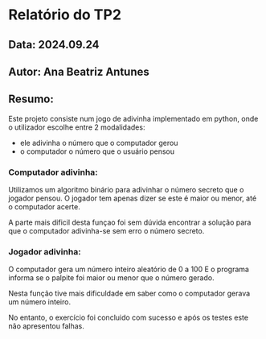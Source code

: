 # Relatório do TP2 

## Data: 2024.09.24
## Autor: Ana Beatriz Antunes
## Resumo:

Este projeto consiste num jogo de adivinha implementado em python, onde o utilizador escolhe entre 2 modalidades:
- ele adivinha o número que o computador gerou 
- o computador o número que o usuário pensou 

### Computador adivinha:
Utilizamos um algoritmo binário para adivinhar o número secreto que o jogador pensou.
O jogador tem apenas dizer se este é maior ou menor, até o computador acerte.

A parte mais dificil desta funçao foi sem dúvida encontrar a solução para que o computador adivinha-se sem erro o número secreto.


### Jogador adivinha:
O computador gera um número inteiro aleatório de 0 a 100 
E o programa informa se o palpite foi maior ou menor que o número gerado.

Nesta função tive mais dificuldade em saber como o computador gerava um número inteiro.

No entanto, o exercício foi concluido com sucesso e após os testes este não apresentou falhas.



